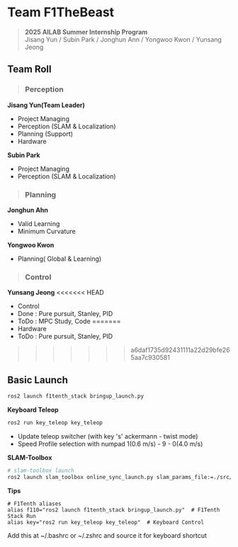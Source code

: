 # Team F1TheBeast
> **2025 AILAB Summer Internship Program**  
> Jisang Yun / Subin Park / Jonghun Ann / Yongwoo Kwon / Yunsang Jeong

## Team Roll
> ### Perception
**Jisang Yun(Team Leader)**
- Project Managing
- Perception (SLAM & Localization)
- Planning (Support)
- Hardware

**Subin Park**
- Project Managing
- Perception (SLAM & Localization)

> ### Planning
**Jonghun Ahn**
- Valid Learning
- Minimum Curvature

**Yongwoo Kwon**
- Planning( Global & Learning)

> ### Control
**Yunsang Jeong**
<<<<<<< HEAD
- Control
- Done : Pure pursuit, Stanley, PID
- ToDo : MPC Study, Code
=======
- Hardware
- ToDo : Pure pursuit, Stanley, PID
>>>>>>> a6daf1735d92431111a22d29bfe265aa7c930581

## Basic Launch
```bash
ros2 launch f1tenth_stack bringup_launch.py
```
**Keyboard Teleop**
```bash
ros2 run key_teleop key_teleop  
```
- Update teleop switcher (with key 's' ackermann - twist mode)
- Speed Profile selection with numpad 1(0.6 m/s) - 9 - 0(4.0 m/s)

**SLAM-Toolbox**
```bash 
# slam-toolbox launch
ros2 launch slam_toolbox online_sync_launch.py slam_params_file:=./src/f1tenth_system/f1tenth_stack/config/slam_params.yaml
```

**Tips**
```
# F1Tenth aliases 
alias f110="ros2 launch f1tenth_stack bringup_launch.py"  # F1Tenth Stack Run 
alias key="ros2 run key_teleop key_teleop"  # Keyboard Control
```
Add this at ~/.bashrc or ~/.zshrc and source it for keyboard shortcut
